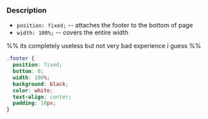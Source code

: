 ### Description
- `position: fixed;` -- attaches the footer to the bottom of page
- `width: 100%;` -- covers the entire width

%% its completely useless but not very bad experience i guess %%

```css
.footer {
  position: fixed;
  bottom: 0;
  width: 100%;
  background: black;
  color: white;
  text-align: center;
  padding: 10px;
}
```